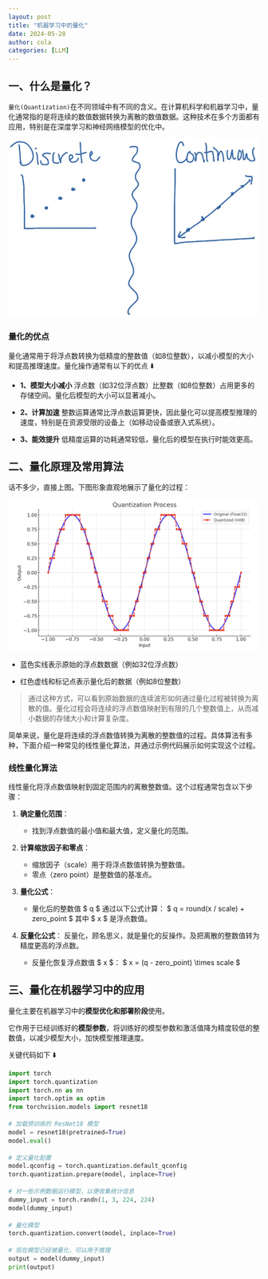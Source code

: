 ```yaml
---
layout: post
title: "机器学习中的量化"
date: 2024-05-28
author: cola
categories: [LLM]
---
```


## 一、什么是量化？
`量化(Quantization)`在不同领域中有不同的含义。在计算机科学和机器学习中，量化通常指的是将连续的数值数据转换为离散的数值数据。这种技术在多个方面都有应用，特别是在深度学习和神经网络模型的优化中。

<img src="/assets/imgs/ai/llm/discrete&continuous.png" />


### 量化的优点
量化通常用于将浮点数转换为低精度的整数值（如8位整数），以减小模型的大小和提高推理速度。量化操作通常有以下的优点 ⬇️

- **1、模型大小减小**
浮点数（如32位浮点数）比整数（如8位整数）占用更多的存储空间。量化后模型的大小可以显著减小。

- **2、计算加速**
整数运算通常比浮点数运算更快，因此量化可以提高模型推理的速度，特别是在资源受限的设备上（如移动设备或嵌入式系统）。

- **3、能效提升**
低精度运算的功耗通常较低，量化后的模型在执行时能效更高。


## 二、量化原理及常用算法

话不多少，直接上图。下图形象直观地展示了量化的过程：

<img src="/assets/imgs/ai/llm/quantization.png" />

- 蓝色实线表示原始的浮点数数据（例如32位浮点数）

- 红色虚线和标记点表示量化后的数据（例如8位整数）

> 通过这种方式，可以看到原始数据的连续波形如何通过量化过程被转换为离散的值。量化过程会将连续的浮点数值映射到有限的几个整数值上，从而减小数据的存储大小和计算复杂度。 ​​


简单来说，量化是将连续的浮点数值转换为离散的整数值的过程。具体算法有多种，下面介绍一种常见的线性量化算法，并通过示例代码展示如何实现这个过程。

### 线性量化算法

线性量化将浮点数值映射到固定范围内的离散整数值。这个过程通常包含以下步骤：

1. **确定量化范围**：
   - 找到浮点数值的最小值和最大值，定义量化的范围。

2. **计算缩放因子和零点**：
   - 缩放因子（scale）用于将浮点数值转换为整数值。
   - 零点（zero point）是整数值的基准点。

3. **量化公式**：
   - 量化后的整数值 $ q $ 通过以下公式计算：
     $
     q = round(x / scale) + zero\_point
     $
     其中 $ x $ 是浮点数值。

4. **反量化公式**：
反量化，顾名思义，就是量化的反操作。及把离散的整数值转为精度更高的浮点数。

   - 反量化恢复浮点数值 $ x $：
     $
     x = (q - zero\_point) \times scale
     $


## 三、量化在机器学习中的应用
量化主要在机器学习中的**模型优化和部署阶段**使用。

它作用于已经训练好的**模型参数**，将训练好的模型参数和激活值降为精度较低的整数值，以减少模型大小，加快模型推理速度。

关键代码如下 ⬇️


```python
import torch
import torch.quantization
import torch.nn as nn
import torch.optim as optim
from torchvision.models import resnet18

# 加载预训练的 ResNet18 模型
model = resnet18(pretrained=True)
model.eval()

# 定义量化配置
model.qconfig = torch.quantization.default_qconfig
torch.quantization.prepare(model, inplace=True)

# 对一些示例数据运行模型，以便收集统计信息
dummy_input = torch.randn(1, 3, 224, 224)
model(dummy_input)

# 量化模型
torch.quantization.convert(model, inplace=True)

# 现在模型已经被量化，可以用于推理
output = model(dummy_input)
print(output)

```
